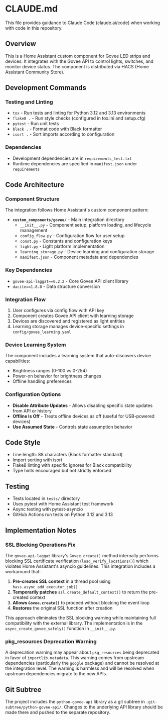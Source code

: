 # CLAUDE.md

This file provides guidance to Claude Code (claude.ai/code) when working with code in this repository.

## Overview

This is a Home Assistant custom component for Govee LED strips and devices. It integrates with the Govee API to control lights, switches, and monitor device status. The component is distributed via HACS (Home Assistant Community Store).

## Development Commands

### Testing and Linting
- `tox` - Run tests and linting for Python 3.12 and 3.13 environments
- `flake8 .` - Run style checks (configured in tox.ini and setup.cfg)
- `pytest` - Run unit tests
- `black .` - Format code with Black formatter
- `isort .` - Sort imports according to configuration

### Dependencies
- Development dependencies are in `requirements_test.txt`
- Runtime dependencies are specified in `manifest.json` under `requirements`

## Code Architecture

### Component Structure
The integration follows Home Assistant's custom component pattern:

- **`custom_components/govee/`** - Main integration directory
  - `__init__.py` - Component setup, platform loading, and lifecycle management
  - `config_flow.py` - Configuration flow for user setup
  - `const.py` - Constants and configuration keys
  - `light.py` - Light platform implementation
  - `learning_storage.py` - Device learning and configuration storage
  - `manifest.json` - Component metadata and dependencies

### Key Dependencies
- `govee-api-laggat==0.2.2` - Core Govee API client library
- `dacite==1.8.0` - Data structure conversion

### Integration Flow
1. User configures via config flow with API key
2. Component creates Govee API client with learning storage
3. Devices are discovered and registered as light entities
4. Learning storage manages device-specific settings in `config/govee_learning.yaml`

### Device Learning System
The component includes a learning system that auto-discovers device capabilities:
- Brightness ranges (0-100 vs 0-254)
- Power-on behavior for brightness changes
- Offline handling preferences

### Configuration Options
- **Disable Attribute Updates** - Allows disabling specific state updates from API or history
- **Offline Is Off** - Treats offline devices as off (useful for USB-powered devices)
- **Use Assumed State** - Controls state assumption behavior

## Code Style
- Line length: 88 characters (Black formatter standard)
- Import sorting with isort
- Flake8 linting with specific ignores for Black compatibility
- Type hints encouraged but not strictly enforced

## Testing
- Tests located in `tests/` directory
- Uses pytest with Home Assistant test framework
- Async testing with pytest-asyncio
- GitHub Actions run tests on Python 3.12 and 3.13

## Implementation Notes

### SSL Blocking Operations Fix
The `govee-api-laggat` library's `Govee.create()` method internally performs blocking SSL certificate verification (`load_verify_locations()`) which violates Home Assistant's asyncio guidelines. This integration includes a workaround that:

1. **Pre-creates SSL context** in a thread pool using `hass.async_add_executor_job()`
2. **Temporarily patches** `ssl.create_default_context()` to return the pre-created context
3. **Allows `Govee.create()`** to proceed without blocking the event loop
4. **Restores** the original SSL function after creation

This approach eliminates the SSL blocking warning while maintaining full compatibility with the external library. The implementation is in the `async_create_govee_safely()` function in `__init__.py`.

### pkg_resources Deprecation Warning
A deprecation warning may appear about `pkg_resources` being deprecated in favor of `importlib.metadata`. This warning comes from upstream dependencies (particularly the `google` package) and cannot be resolved at the integration level. The warning is harmless and will be resolved when upstream dependencies migrate to the new APIs.

## Git Subtree
The project includes the `python-govee-api` library as a git subtree in `.git-subtree/python-govee-api/`. Changes to the underlying API library should be made there and pushed to the separate repository.